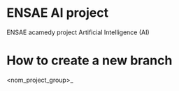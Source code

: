 # ENSAE AI project
ENSAE acamedy project Artificial Intelligence (AI)


# How to create a new branch
<nom_project_group>_<classroom>
